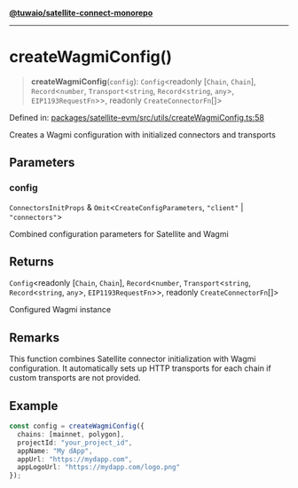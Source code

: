 [**@tuwaio/satellite-connect-monorepo**](../../../README.md)

***

# createWagmiConfig()

> **createWagmiConfig**(`config`): `Config`\<readonly \[`Chain`, `Chain`\], `Record`\<`number`, `Transport`\<`string`, `Record`\<`string`, `any`\>, `EIP1193RequestFn`\>\>, readonly `CreateConnectorFn`[]\>

Defined in: [packages/satellite-evm/src/utils/createWagmiConfig.ts:58](https://github.com/TuwaIO/satellite-connect/blob/f8f5982b4939a6a74eb2eb686216730e40bd72ef/packages/satellite-evm/src/utils/createWagmiConfig.ts#L58)

Creates a Wagmi configuration with initialized connectors and transports

## Parameters

### config

`ConnectorsInitProps` & `Omit`\<`CreateConfigParameters`, `"client"` \| `"connectors"`\>

Combined configuration parameters for Satellite and Wagmi

## Returns

`Config`\<readonly \[`Chain`, `Chain`\], `Record`\<`number`, `Transport`\<`string`, `Record`\<`string`, `any`\>, `EIP1193RequestFn`\>\>, readonly `CreateConnectorFn`[]\>

Configured Wagmi instance

## Remarks

This function combines Satellite connector initialization with Wagmi configuration.
It automatically sets up HTTP transports for each chain if custom transports are not provided.

## Example

```typescript
const config = createWagmiConfig({
  chains: [mainnet, polygon],
  projectId: "your_project_id",
  appName: "My dApp",
  appUrl: "https://mydapp.com",
  appLogoUrl: "https://mydapp.com/logo.png"
});
```
